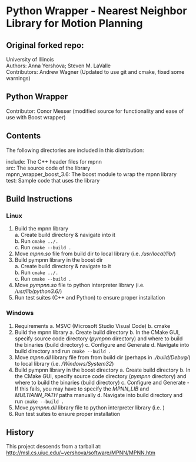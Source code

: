 # Python Wrapper - Nearest Neighbor Library for Motion Planning

## Original forked repo:
University of Illinois  
Authors:  Anna Yershova;
          Steven M. LaValle  
Contributors: Andrew Wagner (Updated to use git and cmake, fixed some warnings)

## Python Wrapper
Contributor: Conor Messer (modified source for functionality and ease of use with Boost wrapper)

## Contents

The following directories are included in this distribution:

include:   The C++ header files for mpnn  
src:       The source code of the library  
mpnn_wrapper_boost_3.6: The boost module to wrap the mpnn library  
test:      Sample code that uses the library

## Build Instructions

### Linux

1. Build the mpnn library  
   a. Create build directory & navigate into it  
   b. Run `cmake ../.`  
   c. Run `cmake --build .`  
2. Move *mpnn.so* file from build dir to local library (i.e. */usr/local/lib/*)  
3. Build pympnn library in the boost dir  
   a. Create build directory & navigate to it  
   b. Run `cmake ../.`  
   c. Run `cmake --build .`  
4. Move *pympnn.so* file to python interpreter library (i.e. */usr/lib/python3.6/*)
5. Run test suites (C++ and Python) to ensure proper installation

### Windows

1. Requirements
    a. MSVC (Microsoft Studio Visual Code)
    b. cmake
2. Build the mpnn library
    a. Create build directory
    b. In the CMake GUI, specify source code directory (*pympnn* directory) and where to build the binaries (build directory)
    c. Configure and Generate
    d. Navigate into build directory and run `cmake --build .`
3. Move *mpnn.dll* library file from from build dir (perhaps in *./build/Debug/*) to local library (i.e. */Windows/System32*)
4. Build pympnn library in the boost directory
    a. Create build directory
    b. In the CMake GUI, specify source code directory (*pympnn* directory) and where to build the binaries (build directory)
    c. Configure and Generate
        -If this fails, you may have to specify the *MPNN_LIB* and *MULTIANN_PATH* paths manually
    d. Navigate into build directory and run `cmake --build .`
5. Move *pympnn.dll* library file to python interpreter library (i.e. )
6. Run test suites to ensure proper installation

## History

This project descends from a tarball at:
http://msl.cs.uiuc.edu/~yershova/software/MPNN/MPNN.htm
